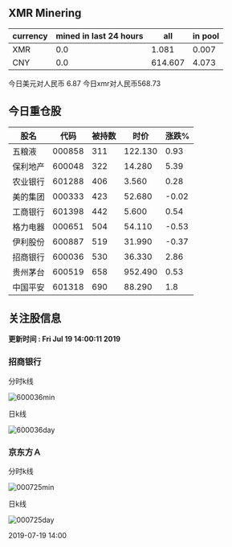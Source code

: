 ## XMR Minering

|currency|mined in last 24 hours|all|in pool|
|---|---|---|---|
|XMR|0.0|1.081|0.007|
|CNY|0.0|614.607|4.073|

今日美元对人民币 6.87	今日xmr对人民币568.73


## 今日重仓股 

|股名|代码|被持数|时价|涨跌%|
|---|---|---|---|---|
|五粮液|000858|311|122.130|0.93|
|保利地产|600048|322|14.280|5.39|
|农业银行|601288|406|3.560|0.28|
|美的集团|000333|423|52.680|-0.02|
|工商银行|601398|442|5.600|0.54|
|格力电器|000651|504|54.110|-0.53|
|伊利股份|600887|519|31.990|-0.37|
|招商银行|600036|530|36.330|2.86|
|贵州茅台|600519|658|952.490|0.53|
|中国平安|601318|690|88.290|1.8|

## 关注股信息
**更新时间 : Fri Jul 19 14:00:11 2019**
### 招商银行 
分时k线

![600036min](http://image.sinajs.cn/newchart/min/n/sh600036.gif)

日k线

![600036day](http://image.sinajs.cn/newchart/daily/n/sh600036.gif)

### 京东方Ａ 
分时k线

![000725min](http://image.sinajs.cn/newchart/min/n/sz000725.gif)

日k线

![000725day](http://image.sinajs.cn/newchart/daily/n/sz000725.gif)

2019-07-19 14:00